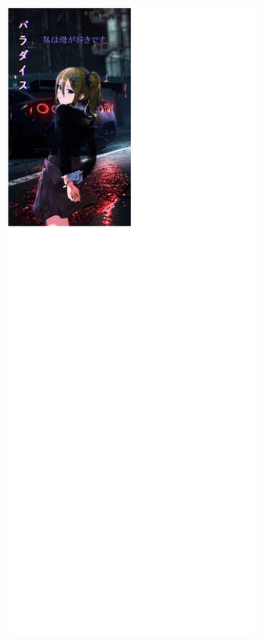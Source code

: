 <div style="position:relative; display: flex; flex-wrap: nowrap;"> 
    <img style='position:absolute; z-index:1;' src="/github-metrics.svg" alt="Metrics" width="530px">
    <img style='position:absolute; z-index:2;' src='https://raw.githubusercontent.com/abrikosmna/abrikosmna/main/anime_picture.jfif' width='250px'>

</div> 



